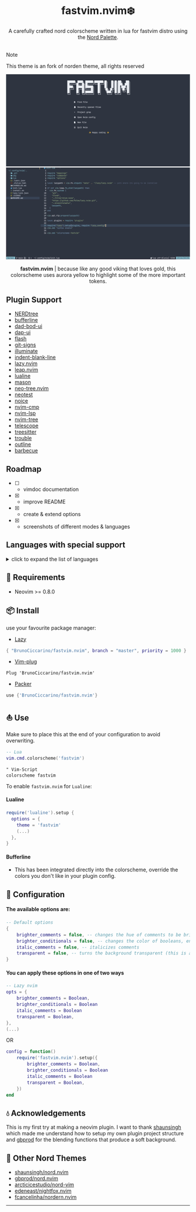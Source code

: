 <h1 align="center">
    fastvim.nvim❄️ 
</h1>

<div align="center">
    A carefully crafted nord colorscheme written in lua for fastvim distro using the <a href="https://www.nordtheme.com/docs/colors-and-palettes">Nord Palette</a>.
<br></br>
</div>

> [!NOTE]
> This theme is an fork of norden theme, all rights reserved

![dashboard](./img/fastvim.nvim-theme.jpg)
![theme](./img/fastvim.nvim.jpg)

<div align="center">

**fastvim.nvim** | because like any good viking that loves gold, this colorscheme uses aurora yellow to highlight some of the more important tokens.
</div>

## Plugin Support

- [NERDtree](https://github.com/preservim/nerdtree)
- [bufferline](https://github.com/akinsho/bufferline.nvim)
- [dad-bod-ui](https://github.com/kristijanhusak/vim-dadbod-ui)
- [dap-ui](https://github.com/rcarriga/nvim-dap-ui)
- [flash](https://github.com/kristijanhusak/vim-dadbod-ui)
- [git-signs](https://github.com/lewis6991/gitsigns.nvim)
- [illuminate](https://github.com/RRethy/vim-illuminate)
- [indent-blank-line](https://github.com/lukas-reineke/indent-blankline.nvim)
- [lazy,nvim](https://github.com/folke/lazy.nvim)
- [leap.nvim](https://github.com/ggandor/leap.nvim)
- [lualine](https://github.comn/vim-lualine/lualine.nvim)
- [mason](https://github.com/williamboman/mason.nvim)
- [neo-tree.nvim](https://github.com/nvim-neo-tree/neo-tree.nvim)
- [neotest](https://github.com/nvim-neotest/neotest)
- [noice](https://github.com/folke/noice.nvim)
- [nvim-cmp](https://github.com/hrsh7th/nvim-cmp)
- [nvim-lsp](https://github.com/neovim/nvim-lspconfig)
- [nvim-tree](https://github.com/nvim-tree/nvim-tree.lua)
- [telescope](https://github.com/nvim-telescope/telescope.nvim)
- [treesitter](https://github.com/nvim-treesitter/nvim-treesitter)
- [trouble](https://github.com/folke/trouble.nvim)
- [outline](https://github.com/hedyhli/outline.nvim)
- [barbecue](https://github.com/utilyre/barbecue.nvim)

## Roadmap
 - [ ] - vimdoc documentation
 - [x] - improve README 
 - [x] - create & extend options
 - [x] - screenshots of different modes & languages

## Languages with special support
<details>
  <summary>click to expand the list of languages</summary>

  *missing languages will be supported upon popular request*

- [ ] - C
- [ ] - C++
- [ ] - JAVA
- [ ] - Python
- [x] - Rust
- [x] - Bash
- [x] - CSS
- [x] - Gitconfig
- [x] - Go & (gomod, gosum)
- [x] - HTML
- [x] - HTTP
- [x] - JSON
- [x] - JSX
- [x] - Javascript
- [x] - Lua
- [x] - Markdown
- [x] - SQL
- [x] - TSX
- [x] - Toml
- [x] - Typescript
- [x] - Xml
- [x] - Yaml
- [x] - ZSH
- [x] - RobotFramework

</details>

## 🎐 Requirements

+ Neovim >= 0.8.0

## 📦 Install

use your favourite package manager:

- [Lazy](https://github.com/folke/lazy.nvim)
```lua
{ "BrunoCiccarino/fastvim.nvim", branch = "master", priority = 1000 }
```

- [Vim-plug](https://github.com/junegunn/vim-plug)
```vim
Plug 'BrunoCiccarino/fastvim.nvim'
```

- [Packer](https://github.com/wbthomason/packer.nvim)
```lua
use {'BrunoCiccarino/fastvim.nvim'}
```

## ⛵ Use

Make sure to place this at the end of your configuration to avoid overwriting.

```lua
-- Lua
vim.cmd.colorscheme('fastvim')
```
```vim
" Vim-Script
colorscheme fastvim
```

To enable `fastvim.nvim` for `Lualine`:

#### Lualine

```lua
require('lualine').setup {
  options = {
    theme = 'fastvim'
    (...)
  },
}
```

#### Bufferline

- This has been integrated directly into the colorscheme, override the colors you don't like in your plugin config.

## 🔧 Configuration

#### The available options are:

```lua
-- Default options
{
    brighter_comments = false, -- changes the hue of comments to be brighter and easier to read.
    brighter_conditionals = false, -- changes the color of booleans, enums and readonly to aurora yellow from light blue.
    italic_comments = false, -- italicizes comments
    transparent = false, -- turns the background transparent (this is a WIP and there might be inconsistencies)
}
```

#### You can apply these options in one of two ways

```lua
-- Lazy nvim
opts = {
    brighter_comments = Boolean,
    brighter_conditionals = Boolean
    italic_comments = Boolean
    transparent = Boolean,
},
(...)
```

OR

```lua
config = function()
    require('fastvim.nvim').setup({
        brighter_comments = Boolean,
        brighter_conditionals = Boolean
        italic_comments = Boolean
        transparent = Boolean,
    })
end
```

## 💧 Acknowledgements

This is my first try at making a neovim plugin. I want to thank [shaunsingh](https://github.com/shaunsingh) which made me understand how to setup my own plugin project structure and [gbprod](https://github.com/gbprod) for the blending functions that produce a soft background.
 
## 🌊 Other Nord Themes

- [shaunsingh/nord.nvim](https://github.com/shaunsingh/nord.nvim)
- [gbprod/nord.nvim](https://github.com/gbprod/nord.nvim)
- [arcticicestudio/nord-vim](https://github.com/arcticicestudio/nord-vim)
- [edeneast/nightfox.nvim](https://github.com/EdenEast/nightfox.nvim)
- [fcancelinha/nordern.nvim](https://github.com/fcancelinha/nordern.nvim)

----------------------------------------------------------------------------------------------------------------------
